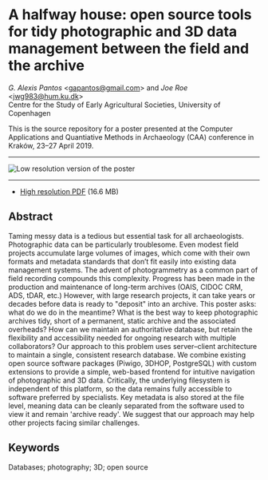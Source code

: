 # A halfway house: open source tools for tidy photographic and 3D data management between the field and the archive

*G. Alexis Pantos* <<gapantos@gmail.com>> and *Joe Roe* <<jwg983@hum.ku.dk>>  
Centre for the Study of Early Agricultural Societies, University of Copenhagen  

This is the source repository for a poster presented at the Computer Applications and Quantiative Methods in Archaeology (CAA) conference in Kraków, 23–27 April 2019.

-----

![Low resolution version of the poster](caa2019_halfway_house.jpg)

-----

* [High resolution PDF](caa2019_halfway_house.pdf) (16.6 MB)

## Abstract

Taming messy data is a tedious but essential task for all archaeologists. Photographic data can be particularly troublesome. Even modest field projects accumulate large volumes of images, which come with their own formats and metadata standards that don’t fit easily into existing data management systems. The advent of photogrammetry as a common part of field recording compounds this complexity. Progress has been made in the production and maintenance of long-term archives (OAIS, CIDOC CRM, ADS, tDAR, etc.) However, with large research projects, it can take years or decades before data is ready to "deposit" into an archive. This poster asks: what do we do in the meantime? What is the best way to keep photographic archives tidy, short of a permanent, static archive and the associated overheads? How can we maintain an authoritative database, but retain the flexibility and accessibility needed for ongoing research with multiple collaborators? Our approach to this problem uses server–client architecture to maintain a single, consistent research database. We combine existing open source software packages (Piwigo, 3DHOP, PostgreSQL) with custom extensions to provide a simple, web-based frontend for intuitive navigation of photographic and 3D data. Critically, the underlying filesystem is independent of this platform, so the data remains fully accessible to software preferred by specialists. Key metadata is also stored at the file level, meaning data can be cleanly separated from the software used to view it and remain 'archive ready'. We suggest that our approach may help other projects facing similar challenges.

## Keywords

Databases; photography; 3D; open source

